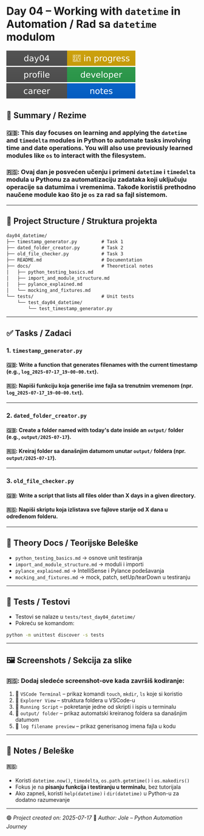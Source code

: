 # Day 04 – Working with `datetime` in Automation / Rad sa `datetime` modulom

[![Status](./assets/day04_status.svg)](./README.md)
[![👤 Developer Profile](../assets/dev_profile_badge.svg)](../docs/developer_profile.md)
[![📘 Career Notes](../assets/career_notes_badge.svg)](../docs/career_notes.md)

## 🧠 Summary / Rezime

### 🇬🇧: This day focuses on learning and applying the `datetime` and `timedelta` modules in Python to automate tasks involving time and date operations. You will also use previously learned modules like `os` to interact with the filesystem.

### 🇷🇸: Ovaj dan je posvećen učenju i primeni `datetime` i `timedelta` modula u Pythonu za automatizaciju zadataka koji uključuju operacije sa datumima i vremenima. Takođe koristiš prethodno naučene module kao što je `os` za rad sa fajl sistemom.

---

## 📂 Project Structure / Struktura projekta

```
day04_datetime/
├── timestamp_generator.py         # Task 1
├── dated_folder_creator.py        # Task 2
├── old_file_checker.py            # Task 3
├── README.md                      # Documentation
├── docs/                          # Theoretical notes
│   ├── python_testing_basics.md
│   ├── import_and_module_structure.md
│   ├── pylance_explained.md
│   └── mocking_and_fixtures.md
└── tests/                         # Unit tests
    └── test_day04_datetime/
        └── test_timestamp_generator.py
```

---

## ✅ Tasks / Zadaci

### 1. `timestamp_generator.py`

#### 🇬🇧: Write a function that generates filenames with the current timestamp (e.g., `log_2025-07-17_19-00-00.txt`).

#### 🇷🇸: Napiši funkciju koja generiše ime fajla sa trenutnim vremenom (npr. `log_2025-07-17_19-00-00.txt`).

---

### 2. `dated_folder_creator.py`

#### 🇬🇧: Create a folder named with today's date inside an `output/` folder (e.g., `output/2025-07-17`).

#### 🇷🇸: Kreiraj folder sa današnjim datumom unutar `output/` foldera (npr. `output/2025-07-17`).

---

### 3. `old_file_checker.py`

#### 🇬🇧: Write a script that lists all files older than X days in a given directory.

#### 🇷🇸: Napiši skriptu koja izlistava sve fajlove starije od X dana u određenom folderu.

---

## 📘 Theory Docs / Teorijske Beleške

- `python_testing_basics.md` → osnove unit testiranja
- `import_and_module_structure.md` → moduli i importi
- `pylance_explained.md` → IntelliSense i Pylance podešavanja
- `mocking_and_fixtures.md` → mock, patch, setUp/tearDown u testiranju

---

## 🧪 Tests / Testovi

- Testovi se nalaze u `tests/test_day04_datetime/`
- Pokreću se komandom:

```bash
python -m unittest discover -s tests
```

---

## 🖼️ Screenshots / Sekcija za slike

### 🇷🇸: Dodaj sledeće screenshot-ove kada završiš kodiranje:

1. 📸 `VSCode Terminal` – prikaz komandi `touch`, `mkdir`, `ls` koje si koristio
2. 📸 `Explorer View` – struktura foldera u VSCode-u
3. 📸 `Running Script` – pokretanje jedne od skripti i ispis u terminalu
4. 📸 `output/ folder` – prikaz automatski kreiranog foldera sa današnjim datumom
5. 📸 `log filename preview` – prikaz generisanog imena fajla u kodu

---

## 💬 Notes / Beleške

#### 🇷🇸:

- Koristi `datetime.now()`, `timedelta`, `os.path.getmtime()` i `os.makedirs()`
- Fokus je na **pisanju funkcija i testiranju u terminalu**, bez tutorijala
- Ako zapneš, koristi `help(datetime)` i `dir(datetime)` u Python-u za dodatno razumevanje

---

🟢 _Project created on: 2025-07-17_ 📍 _Author: Jole – Python Automation Journey_
